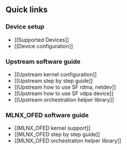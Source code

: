 ## Quick links

### Device setup
* [[Supported Devices]]
* [[Device configuration]]

### Upstream software guide
* [[Upstream kernel configuration]]
* [[Upstream step by step guide]]
* [[Upstream how to use SF rdma, netdev]]
* [[Upstream how to use SF vdpa device]]
* [[Upstream orchestration helper library]]

### MLNX_OFED software guide
* [[MLNX_OFED kernel support]]
* [[MLNX_OFED step by step guide]]
* [[MLNX_OFED orchestration helper library]]